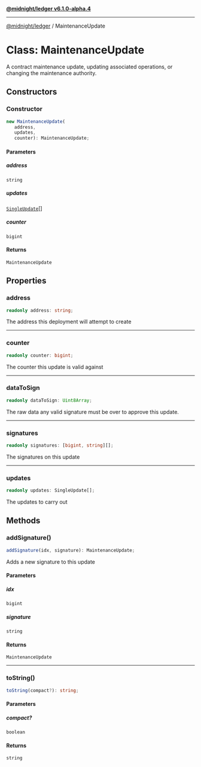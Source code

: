 [**@midnight/ledger v6.1.0-alpha.4**](../README.md)

***

[@midnight/ledger](../globals.md) / MaintenanceUpdate

# Class: MaintenanceUpdate

A contract maintenance update, updating associated operations, or
changing the maintenance authority.

## Constructors

### Constructor

```ts
new MaintenanceUpdate(
   address, 
   updates, 
   counter): MaintenanceUpdate;
```

#### Parameters

##### address

`string`

##### updates

[`SingleUpdate`](../type-aliases/SingleUpdate.md)[]

##### counter

`bigint`

#### Returns

`MaintenanceUpdate`

## Properties

### address

```ts
readonly address: string;
```

The address this deployment will attempt to create

***

### counter

```ts
readonly counter: bigint;
```

The counter this update is valid against

***

### dataToSign

```ts
readonly dataToSign: Uint8Array;
```

The raw data any valid signature must be over to approve this update.

***

### signatures

```ts
readonly signatures: [bigint, string][];
```

The signatures on this update

***

### updates

```ts
readonly updates: SingleUpdate[];
```

The updates to carry out

## Methods

### addSignature()

```ts
addSignature(idx, signature): MaintenanceUpdate;
```

Adds a new signature to this update

#### Parameters

##### idx

`bigint`

##### signature

`string`

#### Returns

`MaintenanceUpdate`

***

### toString()

```ts
toString(compact?): string;
```

#### Parameters

##### compact?

`boolean`

#### Returns

`string`
